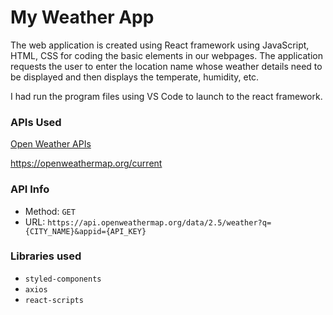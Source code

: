 # My Weather App 


The web application is created using React framework using JavaScript, HTML, CSS for coding the basic elements in our webpages.
The application requests the user to enter the location name whose weather details need to be displayed and then displays the temperate, humidity, etc.

I had run the program files using VS Code to launch to the react framework.


### APIs Used
[Open Weather APIs](https://openweathermap.org/)

https://openweathermap.org/current

### API Info
* Method: `GET`
* URL: `https://api.openweathermap.org/data/2.5/weather?q={CITY_NAME}&appid={API_KEY}`

### Libraries used
* `styled-components`
* `axios`
* `react-scripts`




